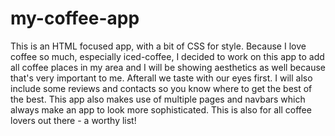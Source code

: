 # my-coffee-app
This is an HTML focused app, 
with a bit of CSS for style.
Because I love coffee so much, especially
iced-coffee, I decided to work on 
this app to add all coffee places in my
area and I will be showing aesthetics
as well because that's very 
important to me. 
Afterall we taste with our eyes
first. 
I will also include some reviews 
and contacts so you know where 
to get the best of the best.
This app also makes use of
multiple pages and navbars which always
make an app to look more sophisticated.
This is also for all coffee lovers out there - a worthy list!
